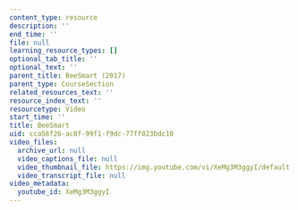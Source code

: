 ```yaml
---
content_type: resource
description: ''
end_time: ''
file: null
learning_resource_types: []
optional_tab_title: ''
optional_text: ''
parent_title: BeeSmart (2017)
parent_type: CourseSection
related_resources_text: ''
resource_index_text: ''
resourcetype: Video
start_time: ''
title: BeeSmart
uid: cca56f26-ac8f-99f1-f9dc-77ff023bdc10
video_files:
  archive_url: null
  video_captions_file: null
  video_thumbnail_file: https://img.youtube.com/vi/XeMg3M3ggyI/default.jpg
  video_transcript_file: null
video_metadata:
  youtube_id: XeMg3M3ggyI
---
```

